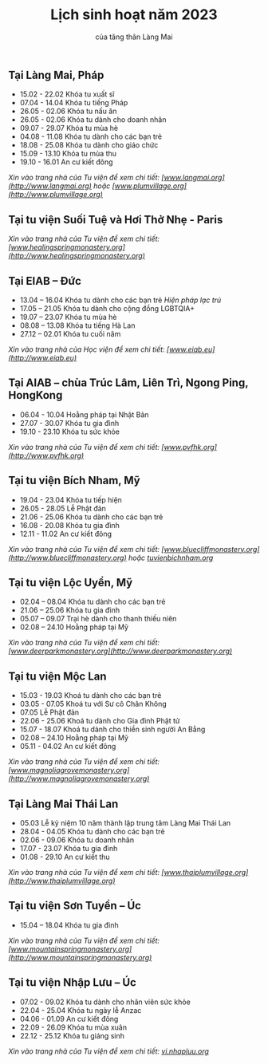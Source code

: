 ﻿---
title: Lịch sinh hoạt năm 2023
author: của tăng thân Làng Mai
---

## Tại Làng Mai, Pháp

- 15.02 - 22.02     Khóa tu xuất sĩ
- 07.04 - 14.04     Khóa tu tiếng Pháp
- 26.05 - 02.06		Khóa tu nấu ăn
- 26.05 - 02.06		Khóa tu dành cho doanh nhân
- 09.07 - 29.07		Khóa tu mùa hè
- 04.08 - 11.08		Khóa tu dành cho các bạn trẻ
- 18.08 - 25.08		Khóa tu dành cho giáo chức
- 15.09 - 13.10		Khóa tu mùa thu
- 19.10 - 16.01		An cư kiết đông 

*Xin vào trang nhà của Tu viện để xem chi tiết: [www.langmai.org](http://www.langmai.org) hoặc [www.plumvillage.org](http://www.plumvillage.org)*

## Tại tu viện Suối Tuệ và Hơi Thở Nhẹ - Paris

*Xin vào trang nhà của Tu viện để xem chi tiết: [www.healingspringmonastery.org](http://www.healingspringmonastery.org)*

## Tại EIAB – Đức

- 13.04 – 16.04     Khóa tu dành cho các bạn trẻ *Hiện pháp lạc trú*
- 17.05 – 21.05     Khóa tu dành cho cộng đồng LGBTQIA+
- 19.07 – 23.07     Khóa tu mùa hè
- 08.08 – 13.08     Khóa tu tiếng Hà Lan
- 27.12 – 02.01     Khóa tu cuối năm

*Xin vào trang nhà của Học viện để xem chi tiết: [www.eiab.eu](http://www.eiab.eu)* 

## Tại AIAB – chùa Trúc Lâm, Liên Trì, Ngong Ping, HongKong

- 06.04 - 10.04		Hoằng pháp tại Nhật Bản
- 27.07 - 30.07		Khóa tu gia đình
- 19.10 - 23.10		Khóa tu sức khỏe

*Xin vào trang nhà của Tu viện để xem chi tiết: [www.pvfhk.org](http://www.pvfhk.org)* 

## Tại tu viện Bích Nham, Mỹ

- 19.04 - 23.04		Khóa tu tiếp hiện
- 26.05 - 28.05		Lễ Phật đản
- 21.06 - 25.06		Khóa tu dành cho các bạn trẻ
- 16.08 - 20.08		Khóa tu gia đình
- 12.11 - 11.02		An cư kiết đông

*Xin vào trang nhà của Tu viện để xem chi tiết: [www.bluecliffmonastery.org](http://www.bluecliffmonastery.org) hoặc [tuvienbichnham.org](tuvienbichnham.org)* 

## Tại tu viện Lộc Uyển, Mỹ

- 02.04 – 08.04     Khóa tu dành cho các bạn trẻ
- 21.06 – 25.06     Khóa tu gia đình
- 05.07 – 09.07     Trại hè dành cho thanh thiếu niên 
- 02.08 – 24.10     Hoằng pháp tại Mỹ

*Xin vào trang nhà của Tu viện để xem chi tiết: [www.deerparkmonastery.org](http://www.deerparkmonastery.org)* 

## Tại tu viện Mộc Lan

- 15.03 - 19.03		Khoá tu dành cho các bạn trẻ
- 03.05 - 07.05		Khoá tu với Sư cô Chân Không
- 07.05			    Lễ Phật đản
- 22.06 - 25.06		Khoá tu dành cho Gia đình Phật tử
- 15.07 - 18.07		Khoá tu dành cho thiền sinh người An Bằng
- 02.08 – 24.10     Hoằng pháp tại Mỹ
- 05.11 - 04.02		An cư kiết đông

*Xin vào trang nhà của Tu viện để xem chi tiết: [www.magnoliagrovemonastery.org](http://www.magnoliagrovemonastery.org)* 

## Tại Làng Mai Thái Lan

- 05.03			    Lễ kỷ niệm 10 năm thành lập trung tâm Làng Mai Thái Lan
- 28.04 - 04.05		Khóa tu dành cho các bạn trẻ
- 02.06 - 09.06		Khóa tu doanh nhân
- 17.07 - 23.07 	Khóa tu gia đình
- 01.08 - 29.10		An cư kiết thu

*Xin vào trang nhà của Tu viện để xem chi tiết: [www.thaiplumvillage.org](http://www.thaiplumvillage.org)* 

## Tại tu viện Sơn Tuyền – Úc

- 15.04 – 18.04		Khóa tu gia đình 

*Xin vào trang nhà của Tu viện để xem chi tiết: [www.mountainspringmonastery.org](http://www.mountainspringmonastery.org)*

## Tại tu viện Nhập Lưu – Úc

- 07.02 - 09.02		Khóa tu dành cho nhân viên sức khỏe
- 22.04 - 25.04		Khóa tu ngày lễ Anzac
- 04.06 - 01.09		An cư kiết đông
- 22.09 - 26.09		Khóa tu mùa xuân
- 22.12 - 25.12		Khóa tu giáng sinh

*Xin vào trang nhà của Tu viện để xem chi tiết: [vi.nhapluu.org](https://vi.nhapluu.org/)*
